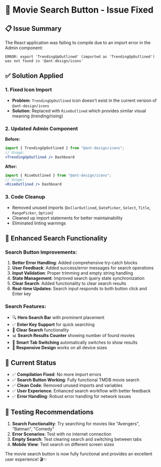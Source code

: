 # 🔧 Movie Search Button - Issue Fixed

## 📋 **Issue Summary**
The React application was failing to compile due to an import error in the Admin component:

```
ERROR: export 'TrendingUpOutlined' (imported as 'TrendingUpOutlined') was not found in '@ant-design/icons'
```

## ✅ **Solution Applied**

### 1. **Fixed Icon Import**
- **Problem**: `TrendingUpOutlined` icon doesn't exist in the current version of `@ant-design/icons`
- **Solution**: Replaced with `RiseOutlined` which provides similar visual meaning (trending/rising)

### 2. **Updated Admin Component**
**Before:**
```jsx
import { TrendingUpOutlined } from "@ant-design/icons";
// Usage:
<TrendingUpOutlined /> Dashboard
```

**After:**
```jsx
import { RiseOutlined } from "@ant-design/icons";
// Usage:
<RiseOutlined /> Dashboard
```

### 3. **Code Cleanup**
- Removed unused imports (`DollarOutlined`, `DatePicker`, `Select`, `Title`, `RangePicker`, `Option`)
- Cleaned up import statements for better maintainability
- Eliminated linting warnings

## 🎯 **Enhanced Search Functionality**

### **Search Button Improvements:**
1. **Better Error Handling**: Added comprehensive try-catch blocks
2. **User Feedback**: Added success/error messages for search operations
3. **Input Validation**: Proper trimming and empty string handling
4. **State Management**: Improved search query state synchronization
5. **Clear Search**: Added functionality to clear search results
6. **Real-time Updates**: Search input responds to both button click and Enter key

### **Search Features:**
- 🔍 **Hero Search Bar** with prominent placement
- ✅ **Enter Key Support** for quick searching
- 🧹 **Clear Search** functionality
- 📊 **Search Results Counter** showing number of found movies
- 🎯 **Smart Tab Switching** automatically switches to show results
- 📱 **Responsive Design** works on all device sizes

## 🚀 **Current Status**
- ✅ **Compilation Fixed**: No more import errors
- ✅ **Search Button Working**: Fully functional TMDB movie search
- ✅ **Clean Code**: Removed unused imports and variables
- ✅ **User Experience**: Enhanced search workflow with better feedback
- ✅ **Error Handling**: Robust error handling for network issues

## 🧪 **Testing Recommendations**
1. **Search Functionality**: Try searching for movies like "Avengers", "Batman", "Comedy"
2. **Error Scenarios**: Test with no internet connection
3. **Empty Search**: Test clearing search and switching between tabs
4. **Mobile View**: Test search on different screen sizes

The movie search button is now fully functional and provides an excellent user experience! 🎬✨